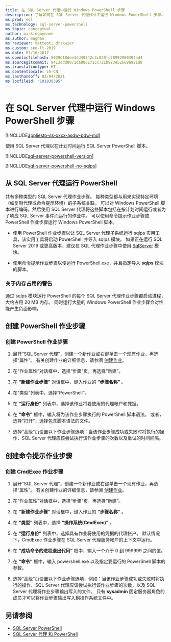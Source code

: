 ```yaml
---
title: 在 SQL Server 代理中运行 Windows PowerShell 步骤
description: 了解如何在 SQL Server 代理作业中运行 Windows PowerShell 步骤。
ms.prod: sql
ms.technology: sql-server-powershell
ms.topic: conceptual
author: markingmyname
ms.author: maghan
ms.reviewer: matteot, drskwier
ms.custom: seo-lt-2019
ms.date: 03/16/2017
ms.openlocfilehash: 8029d18dee3dd49342c3c029fc78992900394ed4
ms.sourcegitcommit: 9413ddd8071da8861715c721b923e52669a921d8
ms.translationtype: HT
ms.contentlocale: zh-CN
ms.lasthandoff: 03/04/2021
ms.locfileid: "101839395"
---
```

# <a name="run-windows-powershell-steps-in-sql-server-agent"></a>在 SQL Server 代理中运行 Windows PowerShell 步骤

[!INCLUDE[appliesto-ss-xxxx-asdw-pdw-md](../includes/appliesto-ss-xxxx-asdw-pdw-md.md)]

使用 SQL Server 代理以在计划时间运行 SQL Server PowerShell 脚本。

[!INCLUDE[sql-server-powershell-version](../includes/sql-server-powershell-version.md)]

[!INCLUDE[sql-server-powershell-no-sqlps](../includes/sql-server-powershell-no-sqlps.md)]

## <a name="to-run-powershell-from-sql-server-agent"></a>从 SQL Server 代理运行 PowerShell

共有多种类型的 SQL Server 代理作业步骤。 每种类型都与用来实现特定环境（如复制代理或命令提示环境）的子系统关联。 可以对 Windows PowerShell 脚本进行编码，然后使用 SQL Server 代理将这些脚本包括在按计划时间运行或者为了响应 SQL Server 事件而运行的作业中。 可以使用命令提示作业步骤或 PowerShell 作业步骤运行 Windows PowerShell 脚本。

- 使用 PowerShell 作业步骤以让 SQL Server 代理子系统运行 sqlps 实用工具，该实用工具将启动 PowerShell 并导入 sqlps 模块。 如果正在运行 SQL Server 2019 或更高版本，建议在 SQL 代理作业步骤中使用 [SqlServer](sql-server-powershell.md#sql-server-agent) 模块。

- 使用命令提示作业步骤以便运行 PowerShell.exe，并且指定导入 **sqlps** 模块的脚本。

### <a name="caution-about-memory-consumption"></a><a name="LimitationsRestrictions"></a> 关于内存占用的警告

通过 sqlps 模块运行 PowerShell 的每个 SQL Server 代理作业步骤都启动进程，大约占用 20 MB 内存。 同时运行大量的 Windows PowerShell 作业步骤会对性能产生负面影响。

## <a name="create-a-powershell-job-step"></a><a name="PShellJob"></a> 创建 PowerShell 作业步骤

### <a name="to-create-a-powershell-job-step"></a>创建 PowerShell 作业步骤

1. 展开“SQL Server 代理”，创建一个新作业或右键单击一个现有作业，再选择“属性”。 有关创建作业的详细信息，请参阅 [创建作业](../ssms/agent/create-jobs.md)。

2. 在“作业属性”对话框中，选择“步骤”页，再选择“新建”。

3. 在 **“新建作业步骤”** 对话框中，键入作业的 **“步骤名称”** 。

4. 在“类型”列表中，选择“PowerShell”。

5. 在 **“运行身份”** 列表中，选择该作业将要使用的代理帐户和凭据。

6. 在 **“命令”** 框中，输入将为该作业步骤执行的 PowerShell 脚本语法。 或者，选择“打开”，选择包含脚本语法的文件。

7. 选择“高级”页设置以下作业步骤选项：当该作业步骤成功或失败时将执行的操作、SQL Server 代理应该尝试执行该作业步骤的次数以及重试的时间间隔。

## <a name="create-a-command-prompt-job-step"></a><a name="CmdExecJob"></a> 创建命令提示作业步骤

### <a name="to-create-a-cmdexec-job-step"></a>创建 CmdExec 作业步骤

1. 展开“SQL Server 代理”，创建一个新作业或右键单击一个现有作业，再选择“属性”。 有关创建作业的详细信息，请参阅 [创建作业](../ssms/agent/create-jobs.md)。

2. 在“作业属性”对话框中，选择“步骤”页，再选择“新建”。

3. 在 **“新建作业步骤”** 对话框中，键入作业的 **“步骤名称”** 。

4. 在 **“类型”** 列表中，选择 **“操作系统(CmdExec)”** 。

5. 在 **“运行身份”** 列表中，选择具有作业将使用的凭据的代理帐户。 默认情况下，CmdExec 作业步骤在 SQL Server 代理服务帐户的上下文中运行。

6. 在 **“成功命令的进程退出代码”** 框中，输入一个介于 0 到 999999 之间的值。

7. 在 **“命令”** 框中，输入 powershell.exe 以及指定要运行的 PowerShell 脚本的参数。

8. 选择“高级”页设置以下作业步骤选项，例如：当该作业步骤成功或失败时将执行的操作、SQL Server 代理应该尝试执行该作业步骤的次数，以及 SQL Server 代理将作业步骤输出写入的文件。 只有 **sysadmin** 固定服务器角色的成员才可以将作业步骤输出写入到操作系统文件中。

## <a name="see-also"></a>另请参阅

- [SQL Server PowerShell](sql-server-powershell.md)
- [SQL Server 代理 和 PowerShell](sql-server-powershell.md#sql-server-agent)